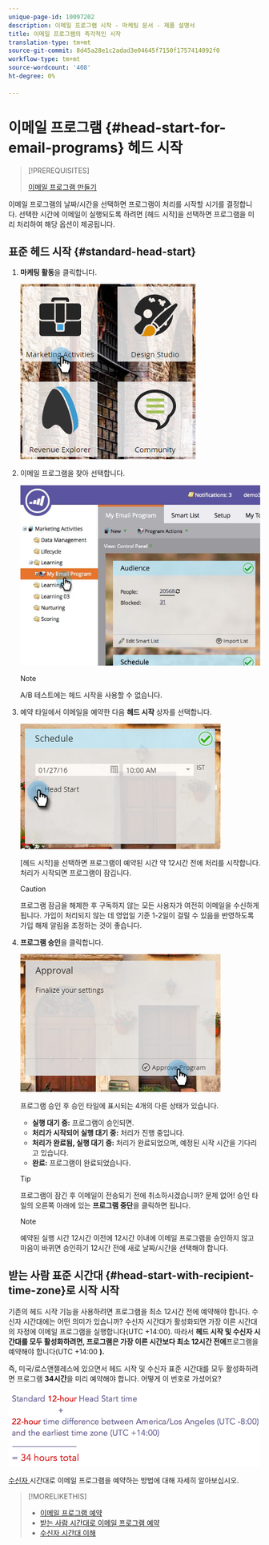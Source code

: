 ```yaml
---
unique-page-id: 10097202
description: 이메일 프로그램 시작 - 마케팅 문서 - 제품 설명서
title: 이메일 프로그램의 즉각적인 시작
translation-type: tm+mt
source-git-commit: 8d45a28e1c2adad3e04645f7150f1757414092f0
workflow-type: tm+mt
source-wordcount: '408'
ht-degree: 0%

---
```



# 이메일 프로그램 {#head-start-for-email-programs} 헤드 시작

>[!PREREQUISITES]
>
>[이메일 프로그램 만들기](/help/marketo/product-docs/email-marketing/email-programs/creating-an-email-program/create-an-email-program.md)

이메일 프로그램의 날짜/시간을 선택하면 프로그램이 처리를 시작할 시기를 결정합니다. 선택한 시간에 이메일이 실행되도록 하려면 [헤드 시작]을 선택하면 프로그램을 미리 처리하여 해당 옵션이 제공됩니다.

## 표준 헤드 시작 {#standard-head-start}

1. **마케팅 활동**&#x200B;을 클릭합니다.

   ![](assets/one-1.png)

1. 이메일 프로그램을 찾아 선택합니다.

   ![](assets/selectemailprogram-4.jpg)

   >[!NOTE]
   >
   >A/B 테스트에는 헤드 시작을 사용할 수 없습니다.

1. 예약 타일에서 이메일을 예약한 다음 **헤드 시작** 상자를 선택합니다.

   ![](assets/three-1.png)

   [헤드 시작]을 선택하면 프로그램이 예약된 시간 약 12시간 전에 처리를 시작합니다. 처리가 시작되면 프로그램이 잠깁니다.

   >[!CAUTION]
   >
   >프로그램 잠금을 해제한 후 구독하지 않는 모든 사용자가 여전히 이메일을 수신하게 됩니다. 가입이 처리되지 않는 데 영업일 기준 1-2일이 걸릴 수 있음을 반영하도록 가입 해제 알림을 조정하는 것이 좋습니다.

1. **프로그램 승인**&#x200B;을 클릭합니다.

   ![](assets/four-1.png)

   프로그램 승인 후 승인 타일에 표시되는 4개의 다른 상태가 있습니다.

   * **실행 대기 중:** 프로그램이 승인되면.
   * **처리가 시작되어 실행 대기 중:** 처리가 진행 중입니다.
   * **처리가 완료됨, 실행 대기 중:** 처리가 완료되었으며, 예정된 시작 시간을 기다리고 있습니다.
   * **완료:** 프로그램이 완료되었습니다.

   >[!TIP]
   >
   >프로그램이 잠긴 후 이메일이 전송되기 전에 취소하시겠습니까? 문제 없어! 승인 타일의 오른쪽 아래에 있는 **프로그램 중단**&#x200B;을 클릭하면 됩니다.

   >[!NOTE]
   >
   >예약된 실행 시간 12시간 이전에 12시간 이내에 이메일 프로그램을 승인하지 않고 마음이 바뀌면 승인하기 12시간 전에 새로 날짜/시간을 선택해야 합니다.

## 받는 사람 표준 시간대 {#head-start-with-recipient-time-zone}로 시작 시작

기존의 헤드 시작 기능을 사용하려면 프로그램을 최소 12시간 전에 예약해야 합니다. 수신자 시간대에는 어떤 의미가 있습니까? 수신자 시간대가 활성화되면 가장 이른 시간대의 자정에 이메일 프로그램을 실행합니다(UTC +14:00). 따라서 **헤드 시작 및 수신자 시간대를 모두 활성화하려면, 프로그램은 가장 이른 시간보다 최소 12시간 전에**&#x200B;프로그램을 예약해야 합니다(UTC +14:00 **).**

즉, 미국/로스앤젤레스에 있으면서 헤드 시작 및 수신자 표준 시간대를 모두 활성화하려면 프로그램 **34시간**&#x200B;을 미리 예약해야 합니다. 어떻게 이 번호로 가셨어요?

![](assets/image2017-12-5-13-3a11-3a46.png)

[수신자 ](/help/marketo/product-docs/email-marketing/email-programs/email-program-actions/scheduling-with-recipient-time-zone/schedule-email-programs-with-recipient-time-zone.md) 시간대로 이메일 프로그램을 예약하는 방법에 대해 자세히 알아보십시오.

>[!MORELIKETHIS]
>
>* [이메일 프로그램 예약](/help/marketo/product-docs/email-marketing/email-programs/email-program-actions/schedule-your-email-program.md)
>* [받는 사람 시간대로 이메일 프로그램 예약](/help/marketo/product-docs/email-marketing/email-programs/email-program-actions/scheduling-with-recipient-time-zone/schedule-email-programs-with-recipient-time-zone.md)
>* [수신자 시간대 이해](/help/marketo/product-docs/email-marketing/email-programs/email-program-actions/scheduling-with-recipient-time-zone/understanding-recipient-time-zone.md)

